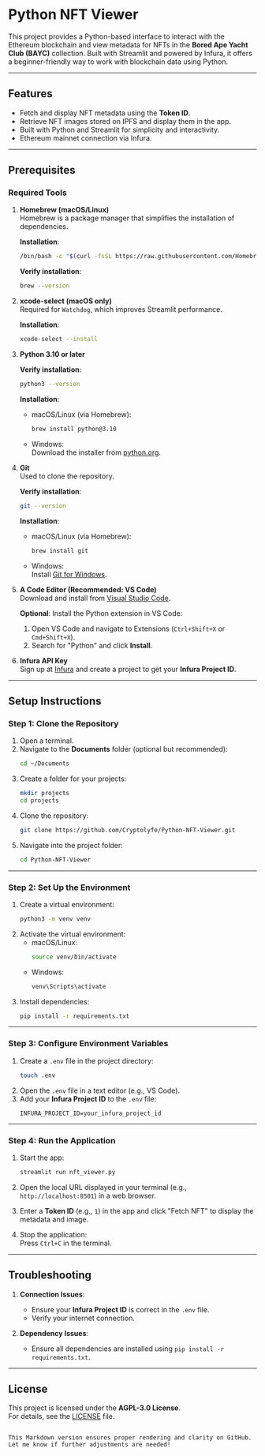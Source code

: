 # Python NFT Viewer

This project provides a Python-based interface to interact with the Ethereum blockchain and view metadata for NFTs in the **Bored Ape Yacht Club (BAYC)** collection. Built with Streamlit and powered by Infura, it offers a beginner-friendly way to work with blockchain data using Python.

---

## Features
- Fetch and display NFT metadata using the **Token ID**.
- Retrieve NFT images stored on IPFS and display them in the app.
- Built with Python and Streamlit for simplicity and interactivity.
- Ethereum mainnet connection via Infura.

---

## Prerequisites

### Required Tools

1. **Homebrew (macOS/Linux)**  
   Homebrew is a package manager that simplifies the installation of dependencies.  

   **Installation**:  
   ```bash
   /bin/bash -c "$(curl -fsSL https://raw.githubusercontent.com/Homebrew/install/HEAD/install.sh)"
   ```  

   **Verify installation**:  
   ```bash
   brew --version
   ```

2. **xcode-select (macOS only)**  
   Required for `Watchdog`, which improves Streamlit performance.  

   **Installation**:  
   ```bash
   xcode-select --install
   ```

3. **Python 3.10 or later**  

   **Verify installation**:  
   ```bash
   python3 --version
   ```  

   **Installation**:  
   - macOS/Linux (via Homebrew):  
     ```bash
     brew install python@3.10
     ```  
   - Windows:  
     Download the installer from [python.org](https://www.python.org/).

4. **Git**  
   Used to clone the repository.  

   **Verify installation**:  
   ```bash
   git --version
   ```  

   **Installation**:  
   - macOS/Linux (via Homebrew):  
     ```bash
     brew install git
     ```  
   - Windows:  
     Install [Git for Windows](https://gitforwindows.org/).

5. **A Code Editor (Recommended: VS Code)**  
   Download and install from [Visual Studio Code](https://code.visualstudio.com/).  

   **Optional**: Install the Python extension in VS Code:
   1. Open VS Code and navigate to Extensions (`Ctrl+Shift+X` or `Cmd+Shift+X`).
   2. Search for "Python" and click **Install**.

6. **Infura API Key**  
   Sign up at [Infura](https://infura.io/) and create a project to get your **Infura Project ID**.

---

## Setup Instructions

### Step 1: Clone the Repository

1. Open a terminal.
2. Navigate to the **Documents** folder (optional but recommended):  
   ```bash
   cd ~/Documents
   ```
3. Create a folder for your projects:  
   ```bash
   mkdir projects
   cd projects
   ```
4. Clone the repository:  
   ```bash
   git clone https://github.com/Cryptolyfe/Python-NFT-Viewer.git
   ```
5. Navigate into the project folder:  
   ```bash
   cd Python-NFT-Viewer
   ```

---

### Step 2: Set Up the Environment

1. Create a virtual environment:  
   ```bash
   python3 -m venv venv
   ```
2. Activate the virtual environment:  
   - macOS/Linux:  
     ```bash
     source venv/bin/activate
     ```
   - Windows:  
     ```bash
     venv\Scripts\activate
     ```
3. Install dependencies:  
   ```bash
   pip install -r requirements.txt
   ```

---

### Step 3: Configure Environment Variables

1. Create a `.env` file in the project directory:  
   ```bash
   touch .env
   ```
2. Open the `.env` file in a text editor (e.g., VS Code).
3. Add your **Infura Project ID** to the `.env` file:  
   ```env
   INFURA_PROJECT_ID=your_infura_project_id
   ```

---

### Step 4: Run the Application

1. Start the app:  
   ```bash
   streamlit run nft_viewer.py
   ```
2. Open the local URL displayed in your terminal (e.g., `http://localhost:8501`) in a web browser.
3. Enter a **Token ID** (e.g., `1`) in the app and click "Fetch NFT" to display the metadata and image.

4. Stop the application:  
   Press `Ctrl+C` in the terminal.

---

## Troubleshooting

1. **Connection Issues**:  
   - Ensure your **Infura Project ID** is correct in the `.env` file.
   - Verify your internet connection.

2. **Dependency Issues**:  
   - Ensure all dependencies are installed using `pip install -r requirements.txt`.

---

## License

This project is licensed under the **AGPL-3.0 License**.  
For details, see the [LICENSE](./LICENSE) file.
``` 

This Markdown version ensures proper rendering and clarity on GitHub. Let me know if further adjustments are needed!
